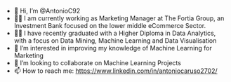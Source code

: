 - 👋  Hi, I’m @AntonioC92
- 👨‍💻  I am currently working as Marketing Manager at The Fortia Group, an Investment Bank focused on the lower middle eCommerce Sector. 
- 👨‍🎓  I have recently graduated with a Higher Diploma in Data Analytics, with a focus on Data Mining, Machine Learning and Data Visualisation
- 👀  I’m interested in improving my knowledge of Machine Learning for Marketing 
- 💞️  I’m looking to collaborate on Machine Learning Projects
- 📫  How to reach me: https://www.linkedin.com/in/antoniocaruso2702/

<!---
AntonioC92/AntonioC92 is a ✨ special ✨ repository because its `README.md` (this file) appears on your GitHub profile.
You can click the Preview link to take a look at your changes.
--->
